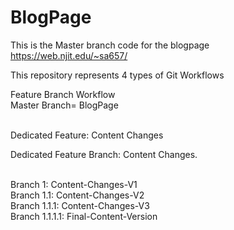 # BlogPage

This is the Master branch code for the blogpage https://web.njit.edu/~sa657/

This repository represents 4 types of Git Workflows<br>


Feature Branch Workflow <br>
Master Branch= BlogPage <br> <br>

Dedicated Feature: Content Changes<br>

Dedicated Feature Branch: Content Changes. <br><br>

Branch 1: Content-Changes-V1<br>
        Branch 1.1: Content-Changes-V2<br>
          Branch 1.1.1: Content-Changes-V3<br>
            Branch 1.1.1.1: Final-Content-Version<br>

